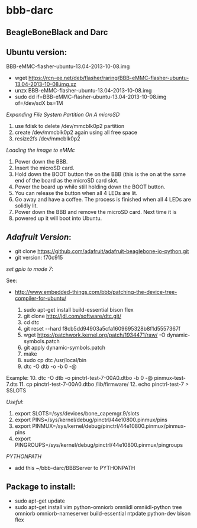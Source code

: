 bbb-darc
========

BeagleBoneBlack and Darc
------------------------

Ubuntu version:
--------------
BBB-eMMC-flasher-ubuntu-13.04-2013-10-08.img

* wget https://rcn-ee.net/deb/flasher/raring/BBB-eMMC-flasher-ubuntu-13.04-2013-10-08.img.xz
* unzx BBB-eMMC-flasher-ubuntu-13.04-2013-10-08.img
* sudo dd if=BBB-eMMC-flasher-ubuntu-13.04-2013-10-08.img of=/dev/sdX bs=1M

*Expanding File System Partition On A microSD*
   1. use fdisk to delete /dev/mmcblk0p2 partition
   2. create /dev/mmcblk0p2 again using all free space
   3. resize2fs /dev/mmcblk0p2


*Loading the image to eMMc*
   1. Power down the BBB.
   2. Insert the microSD card.
   3. Hold down the BOOT button the on the BBB (this is the on at the same end of the board as the microSD card slot.
   4. Power the board up while still holding down the BOOT button.
   5. You can release the button when all 4 LEDs are lit.
   6. Go away and have a coffee. The process is finished when all 4 LEDs are solidly lit.
   7. Power down the BBB and remove the microSD card. Next time it is
   8. powered up it will boot into Ubuntu.

*Adafruit Version*:
-------------------
* git clone https://github.com/adafruit/adafruit-beaglebone-io-python.git
* git version: f70c915

*set gpio to mode 7*:

See:
* http://www.embedded-things.com/bbb/patching-the-device-tree-compiler-for-ubuntu/

   1. sudo apt-get install build-essential bison flex
   2. git clone http://jdl.com/software/dtc.git/
   3. cd dtc
   4. git reset --hard f8cb5dd94903a5cfa1609695328b8f1d5557367f
   5. wget https://patchwork.kernel.org/patch/1934471/raw/ -O dynamic-symbols.patch
   6. git apply dynamic-symbols.patch
   7. make
   8. sudo cp dtc /usr/local/bin
   9. dtc -O dtb -o <overlay filename> -b 0 -@ <source filename>

Example:
   10. dtc -O dtb -o pinctrl-test-7-00A0.dtbo -b 0 -@ pinmux-test-7.dts 
   11. cp pinctrl-test-7-00A0.dtbo /lib/firmware/
   12. echo pinctrl-test-7 > $SLOTS 

*Useful*:
   1. export SLOTS=/sys/devices/bone_capemgr.9/slots 
   2. export PINS=/sys/kernel/debug/pinctrl/44e10800.pinmux/pins
   3. export PINMUX=/sys/kernel/debug/pinctrl/44e10800.pinmux/pinmux-pins
   4. export PINGROUPS=/sys/kernel/debug/pinctrl/44e10800.pinmux/pingroups


*PYTHONPATH*
* add this ~/bbb-darc/BBBServer to PYTHONPATH

Package to install:
-------------------
* sudo apt-get update
* sudo apt-get install vim python-omniorb omniidl omniidl-python tree omniorb omniorb-nameserver build-essential ntpdate python-dev bison flex  
